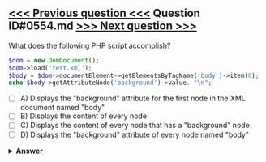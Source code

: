 [<<< Previous question <<<](0553.md)   Question ID#0554.md   [>>> Next question >>>](0555.md)
---

What does the following PHP script accomplish?

```php
$dom = new DomDocument();
$dom->load('test.xml');
$body = $dom->documentElement->getElementsByTagName('body')->item(0);
echo $body->getAttributeNode('background')->value. "\n";
```

- [ ] A) Displays the "background" attribute for the first node in the XML document named "body"
- [ ] B) Displays the content of every <body> node
- [ ] C) Displays the content of every node that has a "background" node
- [ ] D) Displays the "background" attribute of every node named "body"

<details><summary><b>Answer</b></summary>
<p>
  Answer: <strong>A</strong>
</p>
</details>
